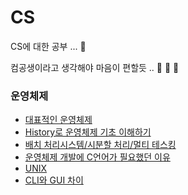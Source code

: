 # CS

CS에 대한 공부 ... 🧚

컴공생이라고 생각해야 마음이 편할듯 .. 🧚 🧚 🧚


### 운영체제

- [대표적인 운영체제](https://github.com/Qussk/TIL/tree/master/%EC%9A%B4%EC%98%81%EC%B2%B4%EC%A0%9C#대표적인운영체제)
- [History로 운영체제 기초 이해하기](https://github.com/Qussk/TIL/tree/master/%EC%9A%B4%EC%98%81%EC%B2%B4%EC%A0%9C#운영체제History)
- [배치 처리시스템/시분할 처리/멀티 테스킹 ](https://github.com/Qussk/TIL/tree/master/%EC%9A%B4%EC%98%81%EC%B2%B4%EC%A0%9C#1960년대)
- [운영체제 개발에 C언어가 필요했던 이유](https://github.com/Qussk/TIL/tree/master/%EC%9A%B4%EC%98%81%EC%B2%B4%EC%A0%9C#1970년대)
- [UNIX](https://github.com/Qussk/TIL/tree/master/%EC%9A%B4%EC%98%81%EC%B2%B4%EC%A0%9C#1970년대)
- [CLI와 GUI 차이](https://github.com/Qussk/TIL/tree/master/%EC%9A%B4%EC%98%81%EC%B2%B4%EC%A0%9C#1980년대)




